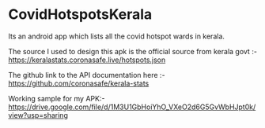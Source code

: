 # CovidHotspotsKerala

Its an android app which lists all the covid hotspot wards in kerala.


The source I used to design this apk is the official source from kerala govt :-
https://keralastats.coronasafe.live/hotspots.json

The github link to the API documentation here :-
https://github.com/coronasafe/kerala-stats

Working sample for my APK:-
https://drive.google.com/file/d/1M3U1GbHoiYhO_VXeO2d6G5GvWbHJpt0k/view?usp=sharing
